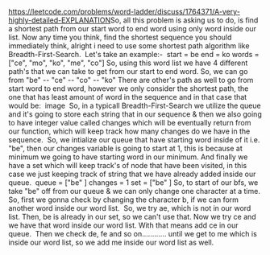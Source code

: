 https://leetcode.com/problems/word-ladder/discuss/1764371/A-very-highly-detailed-EXPLANATION
​
So, all this problem is asking us to do, is find a shortest path from our start word to end word using only word inside our list. Now any time you think, find the shortest sequence you should immediately think, alright i need to use some shortest path algorithm like Breadth-First-Search.
​
Let's take an example:-
​
start = be
end = ko
words = ["ce", "mo", "ko", "me", "co"]
So, using this word list we have 4 different path's that we can take to get from our start to end word.
​
So, we can go from "be" -- "ce" -- "co" -- "ko"
There are other's path as well to go from start word to end word, however we only consider the shortest path, the one that has least amount of word in the sequence and in that case that would be:
​
image
​
So, in a typicall Breadth-First-Search we utilize the queue and it's going to store each string that in our sequence & then we also going to have integer value called changes which will be eventually return from our function, which will keep track how many changes do we have in the sequence.
​
So, we intialize our queue that have starting word inside of it i.e. "be", then our changes variable is going to start at 1, this is because at minimum we going to have starting word in our minimum. And finally we have a set which will keep track's of node that have been visited, in this case we just keeping track of string that we have already added inside our queue.
​
queue = ["be"  ]
changes = 1
set = ["be"  ]
So, to start of our bfs, we take "be" off from our queue & we can only change one character at a time. So, first we gonna check by changing the character b, if we can form another word inside our word list.
​
So, we try ae, which is not in our word list. Then, be is already in our set, so we can't use that. Now we try ce and we have that word inside our word list. With that means add ce in our queue.
​
Then we check de, fe and so on............ until we get to me which is inside our word list, so we add me inside our word list as well.
